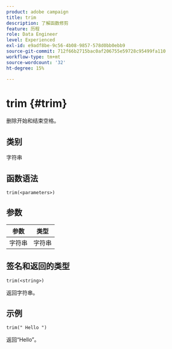 ```yaml
---
product: adobe campaign
title: trim
description: 了解函数修剪
feature: 历程
role: Data Engineer
level: Experienced
exl-id: e9adf8be-9c56-4b08-9857-578d0bb0ebb9
source-git-commit: 712f66b2715bac0af206755e59728c95499fa110
workflow-type: tm+mt
source-wordcount: '32'
ht-degree: 15%

---
```


# trim {#trim}

删除开始和结束空格。

## 类别

字符串

## 函数语法

`trim(<parameters>)`

## 参数

| 参数 | 类型 |
|-----------|------------------|
| 字符串 | 字符串 |

## 签名和返回的类型

`trim(<string>)`

返回字符串。

## 示例

`trim(" Hello ")`

返回“Hello”。
